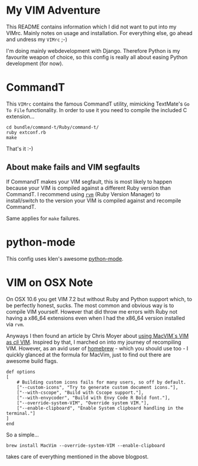 My VIM Adventure
================

This README contains information which I did not want to put into my VIMrc. Mainly notes on usage and installation. For everything else, go ahead and undress my `VIMrc` ;-)

I'm doing mainly webdevelopment with Django. Therefore Python is my favourite weapon of choice, so this config is really all about easing Python development (for now).

CommandT
========

This `VIMrc` contains the famous CommandT utility, mimicking TextMate's `Go To File` functionality. In order to use it you need to compile the included C extension...

    cd bundle/command-t/Ruby/command-t/
    ruby extconf.rb
    make

That's it :-)

About make fails and VIM segfaults
--------------------------

If CommandT makes your VIM segfault, this is most likely to happen because your VIM is compiled against a different Ruby version than CommandT. I recommend using [`rvm`](https://rvm.beginrescueend.com/) (Ruby Version Manager) to install/switch to the version your VIM is compiled against and recompile CommandT.

Same applies for `make` failures.

python-mode
===========

This config uses klen's awesome [python-mode](https://github.com/klen/python-mode).

VIM on OSX Note
===============

On OSX 10.6 you get VIM 7.2 but without Ruby and Python support which, to be
perfectly honest, sucks. The most common and obvious way is to compile VIM
yourself. However that did throw me errors with Ruby not having a x86\_64 
extensions even when I had the x86\_64 version installed via `rvm`.

Anyways I then found an article by Chris Moyer about [using MacVIM´s VIM 
as _cli_ VIM](http://blog.coredumped.org/2010/01/osx-VIM-and-Python.html). Inspired by that, I marched on into my journey of recompiling VIM. However, as an avid user of [homebrew](https://github.com/mxcl/homebrew) - which you should use too - I quickly glanced at the formula for MacVim, just to find out there are awesome build flags.

    def options
    [
        # Building custom icons fails for many users, so off by default.
        ["--custom-icons", "Try to generate custom document icons."],
        ["--with-cscope", "Build with Cscope support."],
        ["--with-envycoder", "Build with Envy Code R Bold font."],
        ["--override-system-VIM", "Override system VIM."],
        ["--enable-clipboard", "Enable System clipboard handling in the terminal."]
    ]
    end

So a simple...

    brew install MacVim --override-system-VIM --enable-clipboard

takes care of everything mentioned in the above blogpost.
